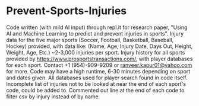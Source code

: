 # Prevent-Sports-Injuries
Code written (with mild AI input) through repl.it for research paper, "Using AI and Machine Learning to predict and prevent injuries in sports".
Injury data for the five major sports (Soccer, Football, Basketball, Baseball, Hockey) provided, with data like:
(Name, Age, Injury Date, Days Out, Height, Weight, Age, Etc.)
~2-3,000 injuries per sport.
Injury history for all sports provided by https://www.prosportstransactions.com/, with player databases for each sport.
Contact +1 (954)-909-9209 or ranveer.kapur01@yahoo.com for more.
Code may have a high runtime, 6-30 minutes depending on sport and dates given.
All databases used for player search found in code itself.
Incomplete list of injuries not to be looked at near the end of each sport's code, could be added to.
Commented out line at the end of each code to filter csv by injury instead of by name.

